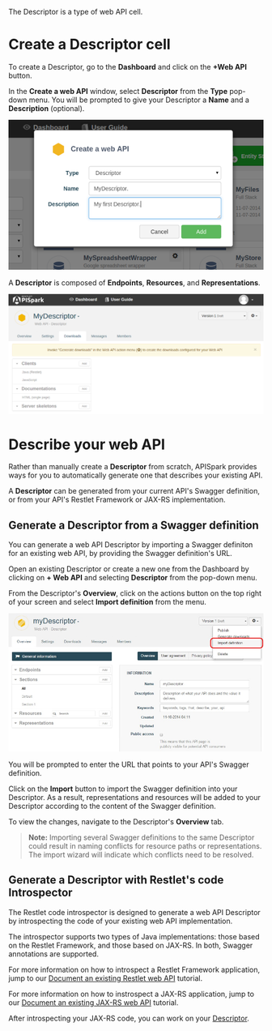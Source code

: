 
The Descriptor is a type of web API cell.

# Create a Descriptor cell

To create a Descriptor, go to the **Dashboard** and click on the **+Web API** button.

In the **Create a web API** window, select **Descriptor** from the **Type** pop-down menu. You will be prompted to give your Descriptor a **Name** and a **Description** (optional).

![Create a descriptor](images/createadescriptor.png "Create a descriptor")

A **Descriptor** is composed of **Endpoints**, **Resources**, and **Representations**.

![+Web API](images/mydescriptordownloads.png "+Web API")

# Describe your web API

Rather than manually create a **Descriptor** from scratch, APISpark provides ways for you to automatically generate one that describes your existing API.

A **Descriptor** can be generated from your current API's Swagger definition, or from your API's Restlet Framework or JAX-RS implementation.

## Generate a Descriptor from a Swagger definition

You can generate a web API Descriptor by importing a Swagger definiton for an existing web API, by providing the Swagger definition's URL.

Open an existing Descriptor or create a new one from the Dashboard by clicking on **+ Web API** and selecting **Descriptor** from the pop-down menu.

From the Descriptor's **Overview**, click on the actions button on the top right of your screen and select **Import definition** from the menu.

![API Commons](images/swagger-import-definition.jpg "API Commons")

You will be prompted to enter the URL that points to
your API's Swagger definition.

Click on the **Import** button to import the Swagger definition into your Descriptor. As a result, representations and resources will be added to your Descriptor according to the content of the Swagger definition.

To view the changes, navigate to the Descriptor's **Overview** tab.

> **Note:** Importing several Swagger definitions to the same Descriptor could result in naming conflicts for resource paths or representations. The import wizard will indicate which conflicts need to be resolved.


## Generate a Descriptor with Restlet's code Introspector

The Restlet code introspector is designed to generate a web API Descriptor by introspecting the code of your existing web API implementation.

The introspector supports two types of Java implementations: those based on the Restlet Framework, and those based on JAX-RS. In both, Swagger annotations are supported.

For more information on how to introspect a Restlet Framework application, jump to our [Document an existing Restlet web API](technical-resources/apispark/tutorials/api-for-vendors/document-restlet-api "Document an existing Restlet web API") tutorial.

For more information on how to instrospect a JAX-RS application, jump to our [Document an existing JAX-RS web API](technical-resources/apispark/tutorials/api-for-vendors/document-jax-rs-api "Document an existing JAX-RS web API") tutorial.

After introspecting your JAX-RS code, you can work on your [Descriptor](technical-resources/apispark/guide/document/edit-descriptor "Descriptor").
